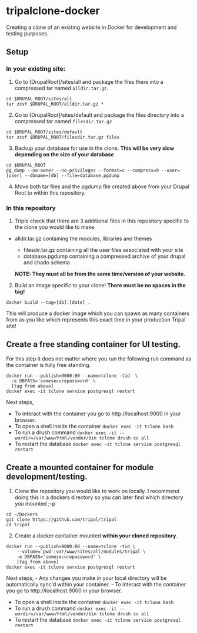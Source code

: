 # tripalclone-docker

Creating a clone of an existing website in Docker for development and testing purposes.

## Setup

### In your existing site:

1. Go to [DrupalRoot]/sites/all and package the files there into a compressed tar named `alldir.tar.gz`.

```
cd $DRUPAL_ROOT/sites/all
tar zcvf $DRUPAL_ROOT/alldir.tar.gz *
```

2. Go to [DrupalRoot]/sites/default and package the files directory into a compressed tar named `filesdir.tar.gz`

```
cd $DRUPAL_ROOT/sites/default
tar zcvf $DRUPAL_ROOT/filesdir.tar.gz files
```

3. Backup your database for use in the clone. **This will be very slow depending on the size of your database**

```
cd $DRUPAL_ROOT
pg_dump --no-owner --no-privileges --format=c --compress=9 --user=[user] --dbname=[db] --file=database.pgdump
```

4. Move both tar files and the pgdump file created above from your Drupal Root to within this repository.

### In this repository

1. Triple check that there are 3 additional files in this repository specific to the clone you would like to make.

  - alldir.tar.gz containing the modules, libraries and themes
	- filesdir.tar.gz containing all the user files associated with your site
	- database.pgdump containing a compressed archive of your drupal and chado schema

	**NOTE: They must all be from the same time/version of your website.**

2. Build an image specific to your clone! **There must be no spaces in the tag!**

```
docker build --tag=[db]:[date] .
```

This will produce a docker image which you can spawn as many containers from as you like which represents this exact time in your production Tripal site!

## Create a free standing container for UI testing.

For this step it does not matter where you run the following run command as the container is fully free standing.

```
docker run --publish=9000:80 --name=tclone -tid  \
  -e DBPASS='somesecurepassword' \
  [tag from above]
docker exec -it tclone service postgresql restart
```

Next steps,
 - To interact with the container you go to http://localhost:9000 in your browser.
 - To open a shell inside the container `docker exec -it tclone bash`
 - To run a drush command `docker exec -it --wordir=/var/www/html/vendor/bin tclone drush cc all`
 - To restart the database `docker exec -it tclone service postgresql restart`

## Create a mounted container for module development/testing.

1. Clone the repository you would like to work on locally. I recommend doing this in a dockers directory so you can later find which directory you mounted ;-p

```
cd ~/Dockers
git clone https://github.com/tripal/tripal
cd tripal
```

2. Create a docker container mounted **within your cloned repository**.

```
docker run --publish=9000:80 --name=tclone -tid \
	--volume=`pwd`:var/www/sites/all/modules/tripal \
	-e DBPASS='somesecurepassword' \
	[tag from above]
docker exec -it tclone service postgresql restart
```

Next steps,
	- Any changes you make in your local directory will be automatically sync'd within your container.
	- To interact with the container you go to http://localhost:9000 in your browser.
  - To open a shell inside the container `docker exec -it tclone bash`
  - To run a drush command `docker exec -it --wordir=/var/www/html/vendor/bin tclone drush cc all`
  - To restart the database `docker exec -it tclone service postgresql restart`
